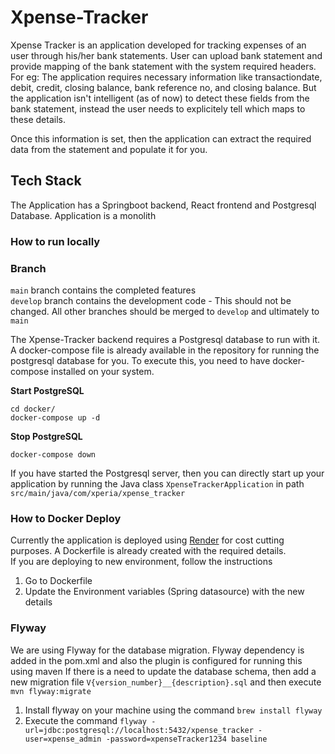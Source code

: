 
# **Xpense-Tracker**

Xpense Tracker is an application developed for tracking expenses of an user through his/her bank statements. User can
upload bank statement and provide mapping of the bank statement with the system required headers.
For eg: The application requires necessary information like transactiondate, debit, credit, closing balance, bank reference no, 
and closing balance. But the application isn't intelligent (as of now) to detect these fields from the bank statement, 
instead the user needs to explicitely tell which maps to these details.

Once this information is set, then the application can extract the required data from the statement and populate it for you.


## **Tech Stack**

The Application has a Springboot backend, React frontend and Postgresql Database.
Application is a monolith

### **How to run locally**

### Branch
`main` branch contains the completed features   
`develop` branch contains the development code - This should not be changed. All other branches should be merged to `develop` and ultimately to `main`

The Xpense-Tracker backend requires a Postgresql database to run with it. 
A docker-compose file is already available in the repository for running the postgresql database for you. To execute this,
you need to have docker-compose installed on your system.

**Start PostgreSQL**  

`cd docker/`  
`docker-compose up -d`

**Stop PostgreSQL**  

`docker-compose down`

If you have started the Postgresql server, then you can directly start up your application by running the Java class
`XpenseTrackerApplication` in path `src/main/java/com/xperia/xpense_tracker`


### How to Docker Deploy

Currently the application is deployed using [Render](www.render.com) for cost cutting purposes. 
A Dockerfile is already created with the required details.  
If you are deploying to new environment, follow the instructions

1. Go to Dockerfile
2. Update the Environment variables (Spring datasource) with the new details

### Flyway
We are using Flyway for the database migration. Flyway dependency is added in the pom.xml and also the plugin is configured for running this using maven
If there is a need to update the database schema, then add a new migration file `V{version_number}__{description}.sql` and then execute 
`mvn flyway:migrate`

1. Install flyway on your machine using the command `brew install flyway`
2. Execute the command `flyway -url=jdbc:postgresql://localhost:5432/xpense_tracker -user=xpense_admin -password=xpenseTracker1234 baseline`
